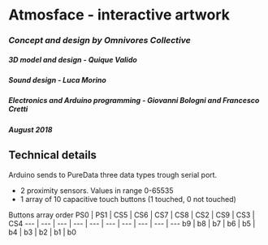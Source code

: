 # Atmosface - interactive artwork
### *Concept and design by Omnivores Collective*
##### *3D model and design - Quique Valido*
##### *Sound design - Luca Morino*
##### *Electronics and Arduino programming - Giovanni Bologni and Francesco Cretti*
##### *August 2018*

## Technical details
Arduino sends to PureData three data types trough serial port.
* 2 proximity sensors. Values in range 0-65535
* 1 array of 10 capacitive touch buttons (1 touched, 0 not touched)


Buttons array order
PS0 | PS1 | CS5 | CS6 | CS7 | CS8 | CS2 | CS9 | CS3 | CS4
--- | --- | --- | --- | --- | --- | --- | --- | --- | ---
b9 | b8 | b7 | b6 | b5 | b4 | b3 | b2 | b1 | b0
